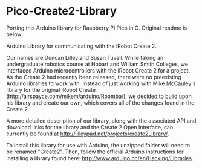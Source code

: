 # Pico-Create2-Library
Porting this Arduino library for Raspberry Pi Pico in C. Original readme is below:

Arduino Library for communicating with the iRobot Create 2.

Our names are Duncan Lilley and Susan Tuvell.
While taking an undergraduate robotics course at Hobart and William Smith Colleges, we interfaced Arduino microcontrollers with
the iRobot Create 2 for a project. As the Create 2 had recently been released, there were no preexisting Arduino libraries to
work with. Instead of just working with Mike McCauley's library for the original iRobot Create
(http://airspayce.com/mikem/arduino/Roomba/), we decided to build upon his library and create our own, which covers all of the
changes found in the Create 2. 

A more detailed description of our library, along with the associated API and download links for the library and the Create 2
Open Interface, can currently be found at http://lilleypad.net/projects/create2Library/.

To install this library for use with Arduino, the unzipped folder will need to be renamed "Create2". Then, follow the official
Arduino instructions for installing a library found here: http://www.arduino.cc/en/Hacking/Libraries.
